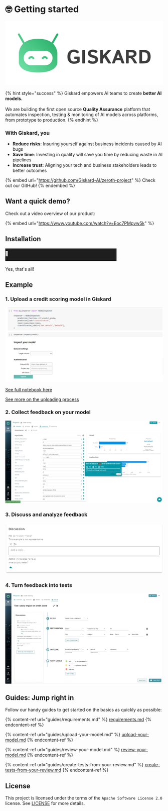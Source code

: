 # 🤓 Getting started

![](.gitbook/assets/Transparent.png)

{% hint style="success" %}
Giskard empowers AI teams to create **better AI models.**\
\
We are building the first open source **Quality Assurance** platform that automates inspection, testing & monitoring of AI models across platforms, from prototype to production.
{% endhint %}

### With Giskard, you

* **Reduce risks**: Insuring yourself against business incidents caused by AI bugs
* **Save time**: Investing in quality will save you time by reducing waste in AI pipelines
* **Increase trust**: Aligning your tech and business stakeholders leads to better outcomes

{% embed url="https://github.com/Giskard-AI/zeroth-project" %}
Check out our GitHub!
{% endembed %}

## Want a quick demo?

Check out a video overview of our product:

{% embed url="https://www.youtube.com/watch?v=Eoc7PMpvw5k" %}

## Installation

![](.gitbook/assets/installation-gif.gif)

Yes, that's all!

## Example

### 1. Upload a credit scoring model in Giskard

![](.gitbook/assets/Upload.png)

[See full notebook here](https://colab.research.google.com/drive/1sk4JRzt750yVugK8HLMD0vvO0HqOV5PI#scrollTo=g-EksAIpGzEt)

[See more on the uploading process](guides/upload-your-model.md)

### 2. Collect feedback on your model

![](<.gitbook/assets/Give feedbcack.jpg>)

### 3. Discuss and analyze feedback

![](.gitbook/assets/Discussion.jpg)

### 4. Turn feedback into tests

![](.gitbook/assets/Test.jpg)









## Guides: Jump right in

Follow our handy guides to get started on the basics as quickly as possible:

{% content-ref url="guides/requirements.md" %}
[requirements.md](guides/requirements.md)
{% endcontent-ref %}

{% content-ref url="guides/upload-your-model.md" %}
[upload-your-model.md](guides/upload-your-model.md)
{% endcontent-ref %}

{% content-ref url="guides/review-your-model.md" %}
[review-your-model.md](guides/review-your-model.md)
{% endcontent-ref %}

{% content-ref url="guides/create-tests-from-your-review.md" %}
[create-tests-from-your-review.md](guides/create-tests-from-your-review.md)
{% endcontent-ref %}

## License

This project is licensed under the terms of the `Apache Software License 2.0` license. See [LICENSE](https://github.com/Giskard-AI/ai-inspector/blob/main/LICENSE) for more details.
